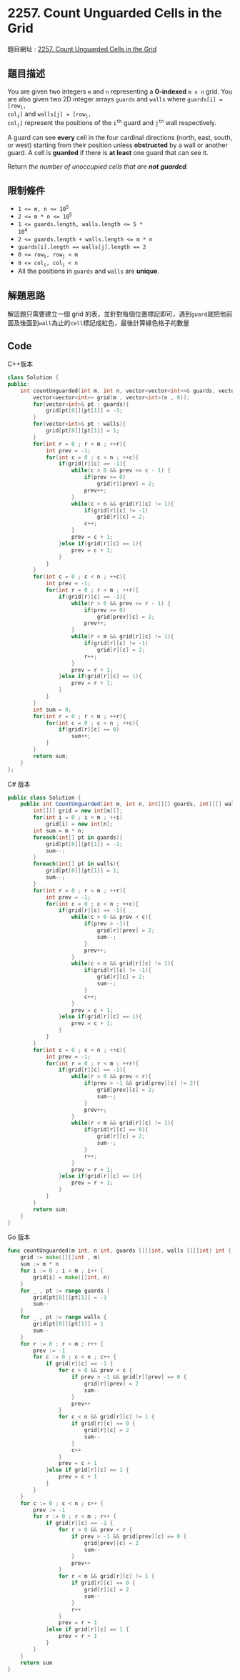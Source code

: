 # 2257. Count Unguarded Cells in the Grid

題目網址 : [2257. Count Unguarded Cells in the Grid](https://leetcode.com/problems/count-unguarded-cells-in-the-grid/description)

## 題目描述

You are given two integers `m` and `n` representing a **0-indexed** `m x n` grid. You are also given two 2D integer arrays `guards` and `walls` where <code>guards[i] = [row<sub>i</sub>, col<sub>i</sub>]</code> and <code>walls[j] = [row<sub>j</sub>, col<sub>j</sub>]</code> represent the positions of the <code>i<sup>th</sup></code> guard and <code>j<sup>th</sup></code> wall respectively.

A guard can see **every** cell in the four cardinal directions (north, east, south, or west) starting from their position unless **obstructed** by a wall or another guard. A cell is **guarded** if there is **at least** one guard that can see it.

Return _the number of unoccupied cells that are **not** **guarded**._

## 限制條件

- <code>1 <= m, n <= 10<sup>5</sup></code>
- <code>2 <= m \* n <= 10<sup>5</sup></code>
- <code>1 <= guards.length, walls.length <= 5 \* 10<sup>4</sup></code>
- `2 <= guards.length + walls.length <= m * n`
- `guards[i].length == walls[j].length == 2`
- <code>0 <= row<sub>i</sub>, row<sub>j</sub> < m</code>
- <code>0 <= col<sub>i</sub>, col<sub>j</sub> < n</code>
- All the positions in `guards` and `walls` are **unique**.

## 解題思路

解這題只需要建立一個 grid 的表，並針對每個位置標記即可，遇到`guard`就把他前面及後面到`wall`為止的`cell`標記成紅色，最後計算綠色格子的數量

## Code

C++版本

```C++
class Solution {
public:
    int countUnguarded(int m, int n, vector<vector<int>>& guards, vector<vector<int>>& walls) {
        vector<vector<int>> grid(m , vector<int>(n , 0));
        for(vector<int>& pt : guards){
            grid[pt[0]][pt[1]] = -1;
        }
        for(vector<int>& pt : walls){
            grid[pt[0]][pt[1]] = 1;
        }
        for(int r = 0 ; r < m ; ++r){
            int prev = -1;
            for(int c = 0 ; c < n ; ++c){
                if(grid[r][c] == -1){
                    while(c > 0 && prev <= c - 1) {
                        if(prev >= 0)
                            grid[r][prev] = 2;
                        prev++;
                    }
                    while(c < n && grid[r][c] != 1){
                        if(grid[r][c] != -1)
                            grid[r][c] = 2;
                        c++;
                    }
                    prev = c + 1;
                }else if(grid[r][c] == 1){
                    prev = c + 1;
                }
            }
        }
        for(int c = 0 ; c < n ; ++c){
            int prev = -1;
            for(int r = 0 ; r < m ; ++r){
                if(grid[r][c] == -1){
                    while(r > 0 && prev <= r - 1) {
                        if(prev >= 0)
                            grid[prev][c] = 2;
                        prev++;
                    }
                    while(r < m && grid[r][c] != 1){
                        if(grid[r][c] != -1)
                            grid[r][c] = 2;
                        r++;
                    }
                    prev = r + 1;
                }else if(grid[r][c] == 1){
                    prev = r + 1;
                }
            }
        }
        int sum = 0;
        for(int r = 0 ; r < m ; ++r){
            for(int c = 0 ; c < n ; ++c){
                if(grid[r][c] == 0)
                    sum++;
            }
        }
        return sum;
    }
};
```

C# 版本

```C#
public class Solution {
    public int CountUnguarded(int m, int n, int[][] guards, int[][] walls) {
        int[][] grid = new int[m][];
        for(int i = 0 ; i < m ; ++i)
            grid[i] = new int[n];
        int sum = m * n;
        foreach(int[] pt in guards){
            grid[pt[0]][pt[1]] = -1;
            sum--;
        }
        foreach(int[] pt in walls){
            grid[pt[0]][pt[1]] = 1;
            sum--;
        }
        for(int r = 0 ; r < m ; ++r){
            int prev = -1;
            for(int c = 0 ; c < n ; ++c){
                if(grid[r][c] == -1){
                    while(c > 0 && prev < c){
                        if(prev > -1){
                            grid[r][prev] = 2;
                            sum--;
                        }
                        prev++;
                    }
                    while(c < n && grid[r][c] != 1){
                        if(grid[r][c] != -1){
                            grid[r][c] = 2;
                            sum--;
                        }
                        c++;
                    }
                    prev = c + 1;
                }else if(grid[r][c] == 1){
                    prev = c + 1;
                }
            }
        }
        for(int c = 0 ; c < n ; ++c){
            int prev = -1;
            for(int r = 0 ; r < m ; ++r){
                if(grid[r][c] == -1){
                    while(r > 0 && prev < r){
                        if(prev > -1 && grid[prev][c] != 2){
                            grid[prev][c] = 2;
                            sum--;
                        }
                        prev++;
                    }
                    while(r < m && grid[r][c] != 1){
                        if(grid[r][c] == 0){
                            grid[r][c] = 2;
                            sum--;
                        }
                        r++;
                    }
                    prev = r + 1;
                }else if(grid[r][c] == 1){
                    prev = r + 1;
                }
            }
        }
        return sum;
    }
}
```

Go 版本

```go
func countUnguarded(m int, n int, guards [][]int, walls [][]int) int {
    grid := make([][]int , m)
    sum := m * n
    for i := 0 ; i < m ; i++ {
        grid[i] = make([]int, n)
    }
    for _ , pt := range guards {
        grid[pt[0]][pt[1]] = -1
        sum--
    }
    for _ , pt := range walls {
        grid[pt[0]][pt[1]] = 1
        sum--
    }
    for r := 0 ; r < m ; r++ {
        prev := -1
        for c := 0 ; c < n ; c++ {
            if grid[r][c] == -1 {
                for c > 0 && prev < c {
                    if prev > -1 && grid[r][prev] == 0 {
                        grid[r][prev] = 2
                        sum--
                    }
                    prev++
                }
                for c < n && grid[r][c] != 1 {
                    if grid[r][c] == 0 {
                        grid[r][c] = 2
                        sum--
                    }
                    c++
                }
                prev = c + 1
            }else if grid[r][c] == 1 {
                prev = c + 1
            }
        }
    }
    for c := 0 ; c < n ; c++ {
        prev := -1
        for r := 0 ; r < m ; r++ {
            if grid[r][c] == -1 {
                for r > 0 && prev < r {
                    if prev > -1 && grid[prev][c] == 0 {
                        grid[prev][c] = 2
                        sum--
                    }
                    prev++
                }
                for r < m && grid[r][c] != 1 {
                    if grid[r][c] == 0 {
                        grid[r][c] = 2
                        sum--
                    }
                    r++
                }
                prev = r + 1
            }else if grid[r][c] == 1 {
                prev = r + 1
            }
        }
    }
    return sum
}
```

